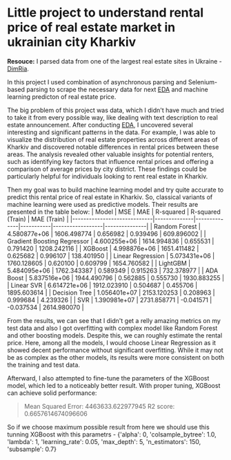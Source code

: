 # Little project to understand rental price of real estate market in ukrainian city Kharkiv
**Resouce:** I parsed data from one of the largest real estate sites in Ukraine - [DimRia](https://dimriagroup.com).

In this project I used combination of asynchronous parsing and Selenium-based parsing to scrape the necessary data for next [EDA](https://github.com/elch1k/kharkiv_real_estate_rent_market/blob/main/rent_real_estate_project.ipynb) and machine learning predicton of real estate price.

The big problem of this project was data, which I didn't have much and tried to take it from every possible way, like dealing with text description to real estate announcement. After conducting [EDA](https://github.com/elch1k/kharkiv_real_estate_rent_market/blob/main/rent_real_estate_project.ipynb), I uncovered several interesting and significant patterns in the data. For example, I was able to visualize the distribution of real estate properties across different areas of Kharkiv and discovered notable differences in rental prices between these areas. The analysis revealed other valuable insights for potential renters, such as identifying key factors that influence rental prices and offering a comparison of average prices by city district. These findings could be particularly helpful for individuals looking to rent real estate in Kharkiv.

Then my goal was to build machine learning model and try quite accurate to predict this rental price of real estate in Kharkiv. So, classical variants of machine learning were used as predictive models. Their results are presented in the table below:
| Model                       | MSE          | MAE          | R-squared | R-squared (Train) | MAE (Train)   |
|-----------------------------|--------------|--------------|-----------|------------------|---------------|
| Random Forest               | 4.580877e+06 | 1606.498774  | 0.656982  | 0.939496         | 609.896002    |
| Gradient Boosting Regressor | 4.600255e+06 | 1614.994836  | 0.655531  | 0.791420         | 1208.242116   |
| XGBoost                     | 4.998876e+06 | 1651.411482  | 0.625682  | 0.996107         | 138.401950    |
| Linear Regression           | 5.073431e+06 | 1760.128605  | 0.620100  | 0.609799         | 1654.760582   |
| LightGBM                    | 5.484095e+06 | 1762.343387  | 0.589349  | 0.915263         | 732.378977    |
| ADA Boost                   | 5.837516e+06 | 1944.490796  | 0.562885  | 0.555730         | 1930.883255   |
| Linear SVR                  | 6.614721e+06 | 1912.023910  | 0.504687  | 0.455706         | 1895.603614   |
| Decision Tree               | 1.056401e+07 | 2153.120253  | 0.208963  | 0.999684         | 4.239326      |
| SVR                         | 1.390981e+07 | 2731.858771  | -0.041571 | -0.037534        | 2614.980070   |

From the results, we can see that I didn't get a relly amazing metrics on my test data and also I got overfitting with complex model like Random Forest and other boosting models. Despite this, we can roughly estimate the rental price. Here, among all the models, I would choose Linear Regression as it showed decent performance without significant overfitting. While it may not be as complex as the other models, its results were more consistent on both the training and test data.

Afterward, I also attempted to fine-tune the parameters of the XGBoost model, which led to a noticeably better result. With proper tuning, XGBoost can achieve solid performance:
> Mean Squared Error: 4463633.622977945
> R2 score: 0.6657614674096606

So if we choose maximum possible result from here we should use this tunning XGBoost with this parametrs - {'alpha': 0, 'colsample_bytree': 1.0, 'lambda': 1, 'learning_rate': 0.05, 'max_depth': 5, 'n_estimators': 150, 'subsample': 0.7}
